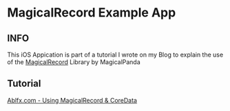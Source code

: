 MagicalRecord Example App
=============


INFO
-------------
This iOS Appication is part of a tutorial I wrote on my Blog to explain the use of the [MagicalRecord](https://github.com/magicalpanda) Library by MagicalPanda


Tutorial
------
[Ablfx.com - Using MagicalRecord & CoreData](http://ablfx.com/blog/2012/03/using-coredata-magicalrecord/)

